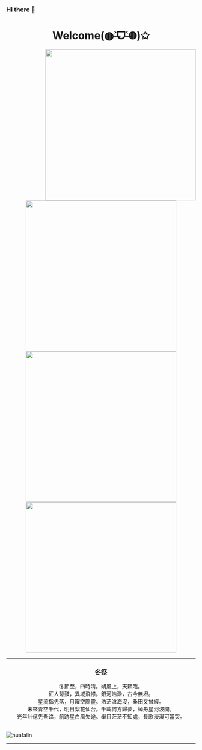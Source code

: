 ### Hi there 👋
<div align="center">
  <h1>Welcome(◍˃̶ᗜ˂̶◍)✩</h1>

  

</div>


<img align='right' src='https://count.getloli.com/get/@:simplebird02?theme=rule44' width='400px'>

<p align="center">
  <img src='[https://counter.seku.su/cmoe?name=fumiama&theme=r4](https://count.getloli.com/get/@:Minori-ty?theme=rule34)' width="400px">
  <img src="https://github-readme-stats.vercel.app/api?username=simplebird02&show_icons=true&count_private=true&icon_color=fdd34f&title_color=f75e4f" width="400px"/>
  <img width="400px" src="" />
</p>

---

<div align="center">
  <h3>冬祭</h3>
  冬節至，四時清。朔風上，天籟臨。<br>征人鼙鼓，異域飛襟。銀河浩渺，古今無垠。<br>星流指先落，月曜空際靈。浩茫滄海沒，桑田又曾經。<br>未來青空千代，明日梨花仙台。千載何方歸夢，棹舟星河波開。<br>光年計億先吾路，航跡星白風失途。舉目茫茫不知處，長歌漫漫可當哭。<br><br>
</div>

![huafalin](huafalin.jpg)

---

<!--
**simplebird02/simplebird02** is a ✨ _special_ ✨ repository because its `README.md` (this file) appears on your GitHub profile.

Here are some ideas to get you started:

- 🔭 I’m currently working on ...
- 🌱 I’m currently learning ...
- 👯 I’m looking to collaborate on ...
- 🤔 I’m looking for help with ...
- 💬 Ask me about ...
- 📫 How to reach me: ...
- 😄 Pronouns: ...
- ⚡ Fun fact: ...
-->
